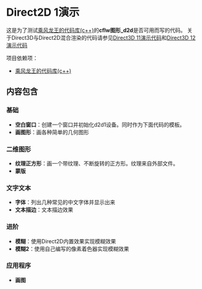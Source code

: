 # Direct2D 1演示
这是为了测试[乘风龙王的代码库(c++)](https://github.com/cflw/cflw_cpp)的**cflw图形_d2d**是否可用而写的代码。
关于Direct3D与Direct2D混合渲染的代码请参见[Direct3D 11演示代码](https://github.com/cflw/d3d11demo)和[Direct3D 12演示代码](https://github.com/cflw/d3d12demo)

项目依赖项：
* [乘风龙王的代码库(c++)](https://github.com/cflw/cflw_cpp)

## 内容包含

### 基础
* **空白窗口**：创建一个窗口并初始化d2d1设备。同时作为下面代码的模板。
* **画图形**：画各种简单的几何图形

### 二维图形
* **纹理正方形**：画一个带纹理、不断旋转的正方形。纹理来自外部文件。
* **蒙版**

### 文字文本
* **字体**：列出几种常见的中文字体并显示出来
* **文本描边**：文本描边效果

### 进阶
* **模糊**：使用Direct2D内置效果实现模糊效果
* **模糊2**：使用自己编写的像素着色器实现模糊效果

### 应用程序
* **画图**